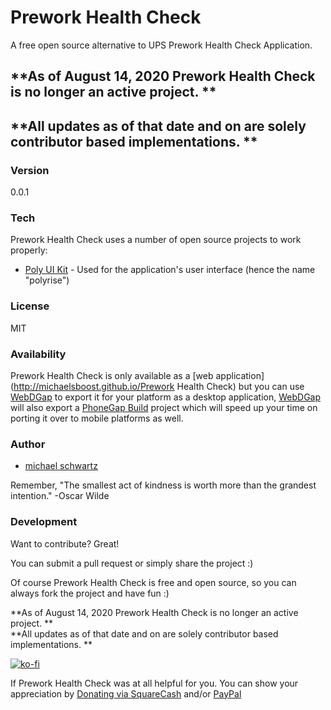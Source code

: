 # Prework Health Check
A free open source alternative to UPS Prework Health Check Application.

## **As of August 14, 2020 Prework Health Check is no longer an active project. **  
## **All updates as of that date and on are solely contributor based implementations. **

### Version
0.0.1

### Tech

Prework Health Check uses a number of open source projects to work properly:

* [Poly UI Kit](https://github.com/Guilh/Poly) - Used for the application's user interface (hence the name "polyrise")

### License
MIT

### Availability

Prework Health Check is only available as a [web application](http://michaelsboost.github.io/Prework Health Check) but you can use [WebDGap](http://michaelsboost.github.io/WebDGap) to export it for your platform as a desktop application, [WebDGap](http://michaelsboost.github.io/WebDGap) will also export a [PhoneGap Build](http://build.phonegap.com/) project which will speed up your time on porting it over to mobile platforms as well.

### Author

- [michael schwartz](http://michaelsboost.github.io/)

Remember, "The smallest act of kindness is worth more than the grandest intention." -Oscar Wilde

### Development

Want to contribute? Great!  

You can submit a pull request or simply share the project :)

Of course Prework Health Check is free and open source, so you can always fork the project and have fun :)

**As of August 14, 2020 Prework Health Check is no longer an active project. **  
**All updates as of that date and on are solely contributor based implementations. **

[![ko-fi](https://az743702.vo.msecnd.net/cdn/kofi2.png?v=0)](https://ko-fi.com/michaelsboost)

If Prework Health Check was at all helpful for you. You can show your appreciation by [Donating via SquareCash](https://cash.me/$michaelsboost) and/or [PayPal](https://www.paypal.me/mikethedj4)
